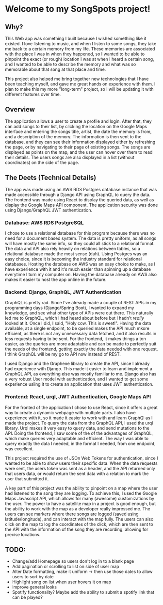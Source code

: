# Welcome to my SongSpots project!

## Why?

This Web app was something I built because I wished something like it existed. I love listening to music, and when I listen to some songs, they take me back to a certain memory from my life. These memories are associated with the place I was in when they happened, so I wanted to be able to pinpoint the exact (or rough) location I was at when I heard a certain song, and I wanted to be able to describe the memory and what was so memorable about that song at that place and time.

This project also helped me bring together new technologies that I have been teaching myself, and gave me great hands on experience with them. I plan to make this my more "long-term" project, so I will be updating it with different features over time.

## Overview

The application allows a user to create a profile and login. After that, they can add songs to their list, by clicking the location on the Google Maps interface and entering the songs title, artist, the date the memory is from, and a description of the memory. The information is then sent to the database, and they can see their information displayed either by refreshing the page, or by navigating to their page of existing songs. The songs are displayed as points on the map, and the user can hover over them to read their details. The users songs are also displayed in a list (without coordinates) on the side of the page.

## The Deets (Technical Details)

The app was made using an AWS RDS Postgres database instance that was made accessible through a Django API using GraphQL to query the data. The frontend was made using React to display the queried data, as well as display the Google Maps API component. The application security was done using Django/GraphQL JWT authentication.

### Database: AWS RDS PostgreSQL

I chose to use a relational database for this program because there was no need for a document based system. The data is pretty uniform, as all songs will have mostly the same info, so they could all stick to a relational format. The data and API also rely heavily on relations between tables, so a relational database made the most sense (duh). Using Postgres was an easy choice, since it is becoming the industry standard for relational databases. Hosting the database on AWS was an easy choice to make, as I have experience with it and it's much easier than spinning up a database everytime I turn my computer on. Having the database already on AWS also makes it easier to host the app online in the future.

### Backend: Django, GraphQL, JWT Authentication

GraphQL is pretty rad. Since I've already made a couple of REST APIs in my programming days (Django/Spring Boot), I wanted to expand my knowledge, and see what other type of APIs were out there. This naturally led me to GraphQL, which I had heard about before but I hadn't *really* looked at it. Once I did, I said, "Holy cow. This is sweet!". Having the data available, at a single endpoint, to be queried makes the API much mkore efficient, as there is not any unnecessary data fetched, and it also results in less requests having to be sent. For the frontend, it makes things a ton easier, as the queries are more adaptable and can be made to perfectly suit the needs of the frontend, getting exactly the data needed with one request. I think GraphQL will be my go to API now instead of REST.

I used Django and the Graphene library to create the API, since I already had experience with Django. This made it easier to learn and implement a GraphQL API, as everything else was mostly familiar to me. Django also has a very robust User model with authentication, and I wanted to get some experience usiing it to create an application that uses JWT authentication. 

### Frontend: React, urql, JWT Authentication, Google Maps API

For the fronted of the application I chose to use React, since it offers a great way to create a dynamic webpage with multiple parts. I also have experience with it, so it made it easier to work with and learn GraphQl as I made the project. To query the data from the GraphQL API, I used the urql library. Urql makes it very easy to query data, and send mutations to the API. Doing the frontend, I saw some of the of the advantages of GraphQL, which make queries very adaptable and efficient. The way I was able to query exactly the data I needed, in the format I needed, from one endpoint, was excellent.

This project required the use of JSOn Web Tokens for authentication, since I wanted to be able to show users their specific data. When the data requests were sent, the users token was sent as a header, and the API returned only that users data, or would return the sent data with a relation to mark the user that submitted it.

A key part of this project was the ability to pinpoint on a map where the user had listened to the song they are logging. To achieve this, I used the Google Maps Javascript API, which allows for many (awesome) customizations by the user. The power to have a satellite map in a project is good enough, but the ability to work with the map as a developer really impressed me. The users can see markers where there songs are logged (saved using latitude/longitude), and can interact with the map fully. The users can also click on the map to log the coordinates of the click, which are then sent to the API with the information of the song they are recording, allowing for precise  locations.


## TODO:
- Change/add Homepage so users don't log in to a blank page
- Add pagination or scrolling to list on side of user map
- Alter Date formatting, make it uniform -> then use those dates to allow users to sort by date
- Highlight song on list when user hovers it on map
- Improve general looks
- Spotify functionality? Maybe add the ability to submit a spotify link that can be played?
